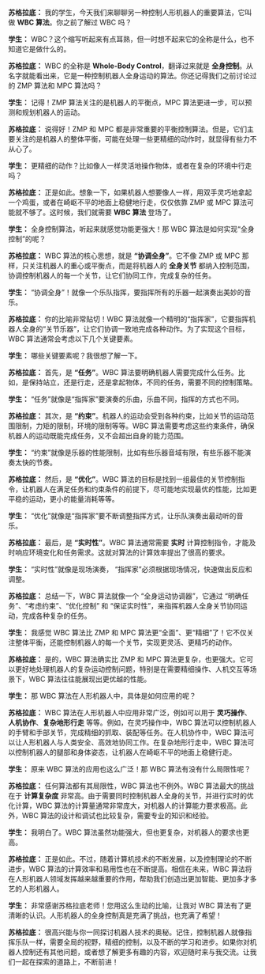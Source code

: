 **苏格拉底：**  我的学生，今天我们来聊聊另一种控制人形机器人的重要算法，它叫做 **WBC 算法**。你之前了解过 WBC 吗？

**学生：**  WBC？这个缩写听起来有点耳熟，但一时想不起来它的全称是什么，也不知道它是做什么的。

**苏格拉底：**  WBC 的全称是 **Whole-Body Control**，翻译过来就是 **全身控制**。从名字就能看出来，它是一种控制机器人全身运动的算法。你还记得我们之前讨论过的 ZMP 算法和 MPC 算法吗？

**学生：**  记得！ZMP 算法关注的是机器人的平衡点，MPC 算法更进一步，可以预测和规划机器人的运动。

**苏格拉底：**  说得好！ZMP 和 MPC 都是非常重要的平衡控制算法。但是，它们主要关注的是机器人的整体平衡，可能在处理一些更精细的动作时，就显得有些力不从心了。

**学生：**  更精细的动作？比如像人一样灵活地操作物体，或者在复杂的环境中行走吗？

**苏格拉底：**  正是如此。想象一下，如果机器人想要像人一样，用双手灵巧地拿起一个鸡蛋，或者在崎岖不平的地面上稳健地行走，仅仅依靠 ZMP 或 MPC 算法可能就不够了。这时候，我们就需要 **WBC 算法** 登场了。

**学生：**  全身控制算法，听起来就感觉功能更强大！那 WBC 算法是如何实现“全身控制”的呢？

**苏格拉底：**  WBC 算法的核心思想，就是 **“协调全身”**。它不像 ZMP 或 MPC 那样，只关注机器人的重心或平衡点，而是将机器人的 **全身关节** 都纳入控制范围，协调控制机器人的每一个关节，让它们协同工作，完成复杂的任务。

**学生：**  “协调全身”！就像一个乐队指挥，要指挥所有的乐器一起演奏出美妙的音乐。

**苏格拉底：**  你的比喻非常贴切！WBC 算法就像一个精明的“指挥家”，它要指挥机器人全身的“关节乐器”，让它们协调一致地完成各种动作。为了实现这个目标，WBC 算法通常会考虑以下几个关键要素。

**学生：**  哪些关键要素呢？我很想了解一下。

**苏格拉底：**  首先，是 **“任务”**。WBC 算法要明确机器人需要完成什么任务。比如，是保持站立，还是行走，还是拿起物体，不同的任务，需要不同的控制策略。

**学生：**  “任务”就像是“指挥家”要演奏的乐曲，乐曲不同，指挥的方式也不同。

**苏格拉底：**  其次，是 **“约束”**。机器人的运动会受到各种约束，比如关节的运动范围限制，力矩的限制，环境的限制等等。WBC 算法需要考虑这些约束条件，确保机器人的运动既能完成任务，又不会超出自身的能力范围。

**学生：**  “约束”就像是乐器的性能限制，比如有些乐器音域有限，有些乐器不能演奏太快的节奏。

**苏格拉底：**  然后，是 **“优化”**。WBC 算法的目标是找到一组最佳的关节控制指令，让机器人在满足任务和约束条件的前提下，尽可能地实现最优的性能，比如更平稳的运动，更小的能量消耗等等。

**学生：**  “优化”就像是“指挥家”要不断调整指挥方式，让乐队演奏出最动听的音乐。

**苏格拉底：**  最后，是 **“实时性”**。WBC 算法通常需要 **实时** 计算控制指令，才能及时响应环境变化和任务需求。这就对算法的计算效率提出了很高的要求。

**学生：**  “实时性”就像是现场演奏， “指挥家”必须根据现场情况，快速做出反应和调整。

**苏格拉底：**  总结一下，WBC 算法就像一个 “全身运动协调器”，它通过 “明确任务”、“考虑约束”、“优化控制” 和 “保证实时性”，来指挥机器人全身关节协同运动，完成各种复杂的任务。

**学生：**  我感觉 WBC 算法比 ZMP 和 MPC 算法更“全面”、更“精细”了！它不仅关注整体平衡，还能控制机器人的每一个关节，实现更灵活、更精巧的动作。

**苏格拉底：**  是的，WBC 算法确实比 ZMP 和 MPC 算法更复杂，也更强大。它可以更好地处理机器人的复杂运动控制问题，特别是在需要精细操作、人机交互等场景下，WBC 算法往往能展现出更优越的性能。

**学生：**  那 WBC 算法在人形机器人中，具体是如何应用的呢？

**苏格拉底：**  WBC 算法在人形机器人中应用非常广泛，例如可以用于 **灵巧操作**、**人机协作**、**复杂地形行走** 等等。例如，在灵巧操作中，WBC 算法可以控制机器人的手臂和手部关节，完成精细的抓取、装配等任务。在人机协作中，WBC 算法可以让人形机器人与人类安全、高效地协同工作。在复杂地形行走中，WBC 算法可以控制机器人的腿部和身体姿态，让机器人在崎岖不平的地面上稳健行走。

**学生：**  原来 WBC 算法的应用也这么广泛！那 WBC 算法有没有什么局限性呢？

**苏格拉底：**  任何算法都有其局限性，WBC 算法也不例外。WBC 算法最大的挑战在于 **计算复杂度** 非常高。由于需要同时控制机器人全身的关节，并进行实时的优化计算，WBC 算法的计算量通常非常庞大，对机器人的计算能力要求极高。此外，WBC 算法的设计和调试也比较复杂，需要专业的知识和经验。

**学生：**  我明白了。WBC 算法虽然功能强大，但也更复杂，对机器人的要求也更高。

**苏格拉底：**  正是如此。不过，随着计算机技术的不断发展，以及控制理论的不断进步，WBC 算法的计算效率和易用性也在不断提高。相信在未来，WBC 算法将在人形机器人领域发挥越来越重要的作用，帮助我们创造出更加智能、更加多才多艺的人形机器人。

**学生：**  非常感谢苏格拉底老师！您用这么生动的比喻，让我对 WBC 算法有了更清晰的认识。人形机器人的全身控制真是充满了挑战，也充满了希望！

**苏格拉底：**  很高兴能与你一同探讨机器人技术的奥秘。记住，控制机器人就像指挥乐队一样，需要全局的视野，精细的控制，以及不断的学习和进步。如果你对机器人控制还有其他问题，或者想了解更多有趣的内容，欢迎随时来与我交流。让我们一起在探索的道路上，不断前进！